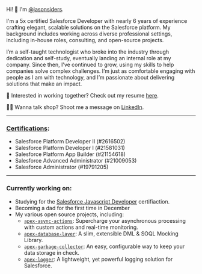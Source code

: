 Hi! 👋 I'm [@jasonsiders](https://github.com/jasonsiders). 

I'm a 5x certified Salesforce Developer with nearly 6 years of experience crafting elegant, scalable solutions on the Salesforce platform. My background includes working across diverse professional settings, including in-house roles, consulting, and open-source projects.

I’m a self-taught technologist who broke into the industry through dedication and self-study, eventually landing an internal role at my company. Since then, I’ve continued to grow, using my skills to help companies solve complex challenges. I’m just as comfortable engaging with people as I am with technology, and I’m passionate about delivering solutions that make an impact.

👔 Interested in working together? Check out my resume [here](https://registry.jsonresume.org/jasonsiders).

👨‍💻 Wanna talk shop? Shoot me a message on [LinkedIn](https://www.linkedin.com/in/jasonsiders/).

---

### [Certifications](https://trailhead.salesforce.com/en/credentials/certification-detail-print/?searchString=d6Cd87CnUTqjw9YKVrnqm/WHYLDW/ShTTiHL8kGwOzE3cUeuvgjWZSQQfZVVjmjZ):
- Salesforce Platform Developer II (#2616502) 
- Salesforce Platform Developer I (#21581031)
- Salesforce Platform App Builder (#21154618)
- Salesforce Advanced Administrator (#21009053)
- Salesforce Administrator (#19791205)

---

### Currently working on:
- Studying for the [Salesforce Javascript Developer](https://trailhead.salesforce.com/en/credentials/javascriptdeveloperi) certifiaction.
- Becoming a dad for the first time in December
- My various open source projects, including:
  - [`apex-async-actions`](https://github.com/jasonsiders/apex-async-actions): Supercharge your asynchronous processing with custom actions and real-time monitoring.
  - [`apex-database-layer`](https://github.com/jasonsiders/apex-database-layer): A slim, extensible DML & SOQL Mocking Library.
  - [`apex-garbage-collector`](https://github.com/jasonsiders/apex-garbage-collector): An easy, configurable way to keep your data storage in check.
  - [`apex-logger`](https://github.com/jasonsiders/apex-logger): A lightweight, yet powerful logging solution for Salesforce.
